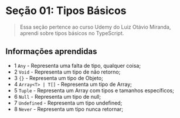 # Seção 01: Tipos Básicos

> Essa seção pertence ao curso Udemy do Luiz Otávio Miranda, aprendi sobre tipos básicos no TypeScript.

## Informações aprendidas

- 1 `Any` - Representa uma falta de tipo, qualquer coisa;
- 2 `Void` - Representa um tipo de não retorno;
- 3 `{}` - Representa um tipo de Objeto;
- 4 `Array<T> | T[]` - Representa um tipo de Array;
- 5 `Tuple` - Representa um Array com tipos e tamanhos específicos;
- 6 `Null` - Representa um tipo de null;
- 7 `Undefined` - Representa um tipo undefined;
- 8 `Never` - Representa um tipo nunca retornar;
